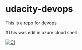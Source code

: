 # udacity-devops
This is a repo for devops

#This was edit in azure cloud shell

[![CI](https://github.com/bhuwanonline/udacity-devops/actions/workflows/main.yml/badge.svg)](https://github.com/bhuwanonline/udacity-devops/actions/workflows/main.yml)
